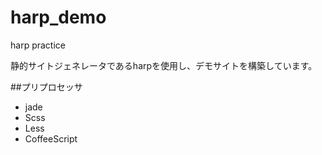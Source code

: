 # harp_demo
harp practice

静的サイトジェネレータであるharpを使用し、デモサイトを構築しています。

##プリプロセッサ
- jade
- Scss
- Less
- CoffeeScript
